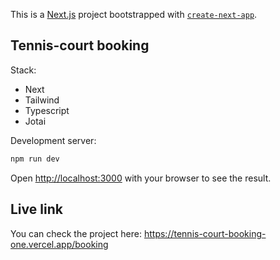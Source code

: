 This is a [Next.js](https://nextjs.org/) project bootstrapped with [`create-next-app`](https://github.com/vercel/next.js/tree/canary/packages/create-next-app).

## Tennis-court booking

Stack:
- Next
- Tailwind
- Typescript
- Jotai

Development server:

```bash
npm run dev
```

Open [http://localhost:3000](http://localhost:3000) with your browser to see the result.

## Live link

You can check the project here: https://tennis-court-booking-one.vercel.app/booking
